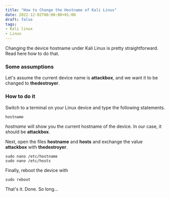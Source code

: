 ```yaml
---
title: "How to Change the Hostname of Kali Linux"
date: 2022-12-02T00:00:00+01:00
draft: false
tags: 
- Kali linux
- Linux 
---
```


Changing the device hostname under Kali Linux is pretty straightforward. Read here how to do that. 

<!--more-->

### Some assumptions 
Let's assume the current device name is **attackbox**, and we want it to be changed to **thedestroyer**. 

### How to do it 
Switch to a terminal on your Linux device and type the following statements. 

```
hostname
```
*hostname* will show you the current hostname of the device. In our case, it should be **attackbox**. 

Next, open the files **hostname** and **hosts** and exchange the value **attackbox** with **thedestroyer**. 

```
sudo nano /etc/hostname 
sudo nano /etc/hosts
```

Finally, reboot the device with 
```
sudo reboot
```

That's it. Done. 
So long... 

